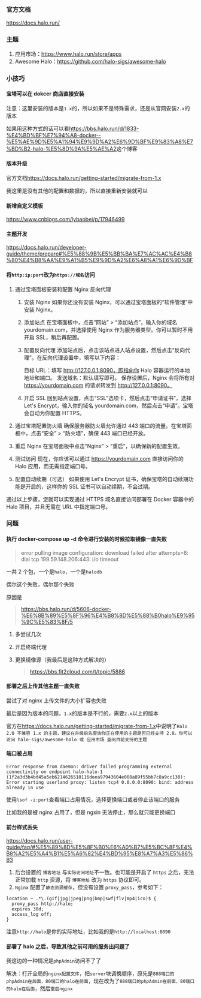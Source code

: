 ### 官方文档

<https://docs.halo.run/>

### 主题

1. 应用市场：https://www.halo.run/store/apps
2. Awesome Halo：https://github.com/halo-sigs/awesome-halo

### 小技巧

#### 宝塔可以在 dokcer 商店直接安装

注意：这里安装的版本是`1.x`的，所以如果不是特殊需求，还是从官网安装`2.x`的版本

如果用这种方式的话可以看<https://bbs.halo.run/d/1833-%E4%BD%BF%E7%94%A8-docker--%E5%AE%9D%E5%A1%94%E9%9D%A2%E6%9D%BF%E9%83%A8%E7%BD%B2-halo-%E5%8D%9A%E5%AE%A2>这个博客

#### 版本升级

官方文档<https://docs.halo.run/getting-started/migrate-from-1.x>

我这里是没有其他的配置和数据的，所以直接重新安装就可以

#### 新增自定义模板

<https://www.cnblogs.com/lybaobei/p/17946499>

#### 主题开发

<https://docs.halo.run/developer-guide/theme/prepare#%E5%88%9B%E5%BB%BA%E7%AC%AC%E4%B8%80%E4%B8%AA%E9%A1%B5%E9%9D%A2%E6%A8%A1%E6%9D%BF>

#### 将`http:ip:port`改为`https://域名`访问

1. 通过宝塔面板安装和配置 Nginx 反向代理

   1. 安装 Nginx
      如果你还没有安装 Nginx，可以通过宝塔面板的“软件管理”中安装 Nginx。

   2. 添加站点
      在宝塔面板中，点击“网站” > “添加站点”，输入你的域名 yourdomain.com，并选择使用 Nginx 作为服务器类型。你可以暂时不用开启 SSL，稍后再配置。

   3. 配置反向代理
      添加站点后，点击该站点进入站点设置，然后点击“反向代理”。在反向代理设置中，填写以下内容：

      目标 URL：填写 http://127.0.0.1:8090，即指向你 Halo 容器运行的本地地址和端口。
      发送域名：默认填写即可。
      保存设置后，Nginx 会将所有对 https://yourdomain.com 的请求转发到 http://127.0.0.1:8090。

   4. 开启 SSL
      回到站点设置，点击“SSL”选项卡，然后点击“申请证书”，选择 Let's Encrypt，输入你的域名 yourdomain.com，然后点击“申请”。宝塔会自动为你配置 HTTPS。

2. 通过宝塔配置防火墙
   确保服务器防火墙允许通过 443 端口的流量。在宝塔面板中，点击“安全” > “防火墙”，确保 443 端口已经开放。

3. 重启 Nginx
   在宝塔面板中点击“Nginx” > “重启”，以确保新的配置生效。

4. 测试访问
   现在，你应该可以通过 https://yourdomain.com 直接访问你的 Halo 应用，而无需指定端口号。

5. 配置自动续期（可选）
   如果使用 Let's Encrypt 证书，确保宝塔的自动续期功能是开启的，这样你的 SSL 证书可以自动续期，不会过期。

通过以上步骤，您就可以实现通过 HTTPS 域名直接访问部署在 Docker 容器中的 Halo 项目，并且无需在 URL 中指定端口号。

### 问题

#### 执行 docker-compose up -d 命令进行安装的时候拉取镜像一直失败

> error pulling image configuration: download failed after attempts=6: dial tcp 199.59.148.206:443: i/o timeout

一共 2 个包，一个是`halo`，一个是`halodb`

偶尔这个失败，偶尔那个失败

原因是

> https://bbs.halo.run/d/5606-docker-%E6%8B%89%E5%8F%96%E4%B8%8D%E5%88%B0halo%E9%95%9C%E5%83%8F/5

1. 多尝试几次
2. 开启终端代理
3. 更换镜像源（我最后是这种方式解决的）

   > https://bbs.fit2cloud.com/t/topic/5886

#### 部署之后上传其他主题一直失败

尝试了对 nginx 上传文件的大小扩容也失败

最后是因为版本的问题，`1.x`的版本是不行的，需要`2.x`以上的版本

官方在<https://docs.halo.run/getting-started/migrate-from-1.x>中说明了`Halo 2.0 不兼容 1.x 的主题，建议在升级前先查询你正在使用的主题是否已经支持 2.0。你可以访问 halo-sigs/awesome-halo 或 应用市场 查阅目前支持的主题`

#### 端口被占用

`Error response from daemon: driver failed programming external connectivity on endpoint halo-halo-1 (1f2a3d3b4bd45a5eb6214626510116deea97943604e008a89f55bb7c8a9cc130): Error starting userland proxy: listen tcp4 0.0.0.0:8090: bind: address already in use`

使用`lsof -i:port`查看端口占用情况，选择更换端口或者停止该端口的服务

比如我的是被 nginx 占用了，但是 ngxin 无法停止，那么就只能更换端口

#### 前台样式丢失

<https://docs.halo.run/user-guide/faq/#%E5%89%8D%E5%8F%B0%E6%A0%B7%E5%BC%8F%E4%B8%A2%E5%A4%B1%E5%A6%82%E4%BD%95%E8%A7%A3%E5%86%B3>

1. 后台设置的 `博客地址` 与`实际访问地址`不一致。也可能是开启了 `https` 之后，无法正常加载 `http` 资源，将 `博客地址` 改为 `https` 协议即可。
2. `Nginx` 配置了`静态资源缓存`，但没有设置 `proxy_pass`，参考如下：

```shell
location ~ .*\.(gif|jpg|jpeg|png|bmp|swf|flv|mp4|ico)$ {
  proxy_pass http://halo;
  expires 30d;
  access_log off;
}
```

注意`http://halo`是你的实际地址，比如我的是`http://localhost:8090`

#### 部署了 halo 之后，导致其他之前可用的服务出问题了

我这边的一种情况是`phpAdmin`访问不了了

解决：打开全局的`nginx配置文件`，把`server`块调换顺序，原先是`888端口的phpAdmin在后面，80端口的halo在前面`，现在改为了`888端口的phpAdmin在前面，80端口的halo在后面`，然后`重启nginx`
